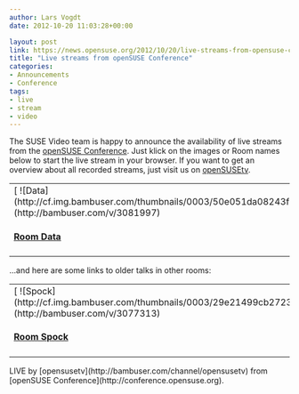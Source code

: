 ```yaml
---
author: Lars Vogdt
date: 2012-10-20 11:03:28+00:00

layout: post
link: https://news.opensuse.org/2012/10/20/live-streams-from-opensuse-conference/
title: "Live streams from openSUSE Conference"
categories:
- Announcements
- Conference
tags:
- live
- stream
- video
---
```



The SUSE Video team is happy to announce the availability of live streams from the [openSUSE Conference](http://conference.opensuse.org/). Just klick on the images or Room names below to start the live stream in your browser. If you want to get an overview about all recorded streams, just visit us on [openSUSEtv](http://bambuser.com/channel/opensusetv).


<table border="0" >
<tbody >
<tr >

<td >
[
![Data](http://cf.img.bambuser.com/thumbnails/0003/50e051da08243f756f61b07a2d68808764c0c63d.jpg)](http://bambuser.com/v/3081997) 


#### [Room Data](http://bambuser.com/v/3081997)



</td>

<td >
[
![Picard](http://cf.img.bambuser.com/thumbnails/0003/ab41c2b228bcca3408908e9cba9efe1393d21c5b.jpg)](http://bambuser.com/v/3081934) 


#### [Room Picard](http://bambuser.com/v/3081934)



</td>

<td >
[
![Riker](http://cf.img.bambuser.com/thumbnails/0003/632f79e0b97bb2195ea45b446d94840feebfc4ca.jpg)](http://bambuser.com/v/3081954) 


#### [Room Riker](http://bambuser.com/v/3081954)



</td>
</tr>
</table>



...and here are some links to older talks in other rooms:


<table border="0" >
<tbody >
<tr >

<td >
[
![Spock](http://cf.img.bambuser.com/thumbnails/0003/29e21499cb27231e80fb0334da9813139d86b2be.jpg)](http://bambuser.com/v/3077313) 


#### [Room Spock](http://bambuser.com/v/3077313)



</td>

<td >
[
![Scotty](http://cf.img.bambuser.com/thumbnails/0003/7fae89a3705232d453a7f763283f5878c7943423.jpg)](http://bambuser.com/v/3076071) 


#### [Room Scotty](http://bambuser.com/v/3076071)



</td>

<td >
[
![Mc Coy](http://cf.img.bambuser.com/thumbnails/0003/c63bbea23d7791a611b4a71226ac5020938354d2.jpg)](http://bambuser.com/v/3077097) 


#### [Room Mc Coy](http://bambuser.com/v/3077097)



</td>

<td >
[
![Kirk](http://cf.img.bambuser.com/thumbnails/0003/0ac999bf3acd6c16ecfad3c585814eb996e62b24.jpg)](http://bambuser.com/v/3079460) 


#### [Room kirk](http://bambuser.com/v/3079460"")



</td>
</tr>
</tbody>
</table>
LIVE by [opensusetv](http://bambuser.com/channel/opensusetv) from [openSUSE Conference](http://conference.opensuse.org).		
